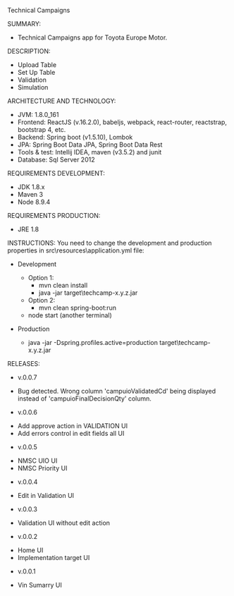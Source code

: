Technical Campaigns

SUMMARY:
* Technical Campaigns app for Toyota Europe Motor.

DESCRIPTION:
* Upload Table
* Set Up Table
* Validation
* Simulation

ARCHITECTURE AND TECHNOLOGY:
* JVM: 1.8.0_161
* Frontend: ReactJS (v.16.2.0), babeljs, webpack, react-router, reactstrap, bootstrap 4, etc.
* Backend: Spring boot (v1.5.10), Lombok
* JPA: Spring Boot Data JPA, Spring Boot Data Rest
* Tools & test: Intellij IDEA, maven (v3.5.2) and junit
* Database: Sql Server 2012

REQUIREMENTS DEVELOPMENT:
* JDK 1.8.x
* Maven 3
* Node 8.9.4

REQUIREMENTS PRODUCTION:
* JRE 1.8

INSTRUCTIONS:
You need to change the development and production properties in src\resources\application.yml file:
* Development
    * Option 1:
        * mvn clean install  
        * java -jar target\techcamp-x.y.z.jar
    * Option 2:
        * mvn clean spring-boot:run 
    * node start  (another terminal)

* Production
    * java -jar -Dspring.profiles.active=production target\techcamp-x.y.z.jar
    
RELEASES:
* v.0.0.7
- Bug detected. Wrong column 'campuioValidatedCd' being displayed instead of 'campuioFinalDecisionQty' column.
* v.0.0.6
- Add approve action in VALIDATION UI
- Add errors control in edit fields all UI
* v.0.0.5
- NMSC UIO UI
- NMSC Priority UI
* v.0.0.4
- Edit in Validation UI
* v.0.0.3
- Validation UI without edit action
* v.0.0.2
- Home UI
- Implementation target UI
* v.0.0.1
- Vin Sumarry UI





